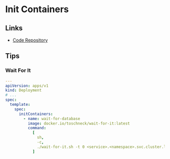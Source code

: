 # Init Containers

## Links

- [Code Repository](https://kubernetes.io/docs/concepts/workloads/pods/init-containers)

## Tips

### Wait For It

```yml
---
apiVersion: apps/v1
kind: Deployment
# ...
spec:
  template:
    spec:
      initContainers:
        - name: wait-for-database
          image: docker.io/toschneck/wait-for-it:latest
          command:
            [
              sh,
              -c,
              ./wait-for-it.sh -t 0 <service>.<namespace>.svc.cluster.local:<port>,
            ]
```
